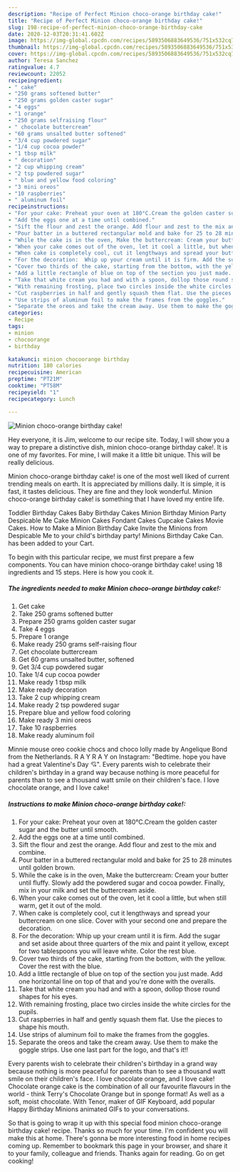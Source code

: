 ```yaml
---
description: "Recipe of Perfect Minion choco-orange birthday cake!"
title: "Recipe of Perfect Minion choco-orange birthday cake!"
slug: 198-recipe-of-perfect-minion-choco-orange-birthday-cake
date: 2020-12-03T20:31:41.602Z
image: https://img-global.cpcdn.com/recipes/5893506883649536/751x532cq70/minion-choco-orange-birthday-cake-recipe-main-photo.jpg
thumbnail: https://img-global.cpcdn.com/recipes/5893506883649536/751x532cq70/minion-choco-orange-birthday-cake-recipe-main-photo.jpg
cover: https://img-global.cpcdn.com/recipes/5893506883649536/751x532cq70/minion-choco-orange-birthday-cake-recipe-main-photo.jpg
author: Teresa Sanchez
ratingvalue: 4.7
reviewcount: 22052
recipeingredient:
- " cake"
- "250 grams softened butter"
- "250 grams golden caster sugar"
- "4 eggs"
- "1 orange"
- "250 grams selfraising flour"
- " chocolate buttercream"
- "60 grams unsalted butter softened"
- "3/4 cup powdered sugar"
- "1/4 cup cocoa powder"
- "1 tbsp milk"
- " decoration"
- "2 cup whipping cream"
- "2 tsp powdered sugar"
- " blue and yellow food coloring"
- "3 mini oreos"
- "10 raspberries"
- " aluminum foil"
recipeinstructions:
- "For your cake: Preheat your oven at 180°C.Cream the golden caster sugar and the butter until smooth."
- "Add the eggs one at a time until combined."
- "Sift the flour and zest the orange. Add flour and zest to the mix and combine."
- "Pour batter in a buttered rectangular mold and bake for 25 to 28 minutes until golden brown."
- "While the cake is in the oven, Make the buttercream: Cream your butter until fluffy. Slowly add the powdered sugar and cocoa powder. Finally, mix in your milk and set the buttercream aside."
- "When your cake comes out of the oven, let it cool a little, but when still warm, get it out of the mold."
- "When cake is completely cool, cut it lengthways and spread your buttercream on one slice. Cover with your second one and prepare the decoration."
- "For the decoration:  Whip up your cream until it is firm. Add the sugar and set aside about three quarters of the mix and paint it yellow, except for two tablespoons you will leave white. Color the rest blue."
- "Cover two thirds of the cake, starting from the bottom, with the yellow. Cover the rest with the blue."
- "Add a little rectangle of blue on top of the section you just made. Add one horizontal line on top of that and you&#39;re done with the overalls."
- "Take that white cream you had and with a spoon, dollop those round shapes for his eyes."
- "With remaining frosting, place two circles inside the white circles for the pupils."
- "Cut raspberries in half and gently squash them flat. Use the pieces to shape his mouth."
- "Use strips of aluminum foil to make the frames from the goggles."
- "Separate the oreos and take the cream away. Use them to make the goggle strips. Use one last part for the logo, and that&#39;s it!!"
categories:
- Recipe
tags:
- minion
- chocoorange
- birthday

katakunci: minion chocoorange birthday 
nutrition: 180 calories
recipecuisine: American
preptime: "PT21M"
cooktime: "PT58M"
recipeyield: "1"
recipecategory: Lunch

---
```



![Minion choco-orange birthday cake!](https://img-global.cpcdn.com/recipes/5893506883649536/751x532cq70/minion-choco-orange-birthday-cake-recipe-main-photo.jpg)

Hey everyone, it is Jim, welcome to our recipe site. Today, I will show you a way to prepare a distinctive dish, minion choco-orange birthday cake!. It is one of my favorites. For mine, I will make it a little bit unique. This will be really delicious.

Minion choco-orange birthday cake! is one of the most well liked of current trending meals on earth. It is appreciated by millions daily. It is simple, it is fast, it tastes delicious. They are fine and they look wonderful. Minion choco-orange birthday cake! is something that I have loved my entire life.

Toddler Birthday Cakes Baby Birthday Cakes Minion Birthday Minion Party Despicable Me Cake Minion Cakes Fondant Cakes Cupcake Cakes Movie Cakes. How to Make a Minion Birthday Cake Invite the Minions from Despicable Me to your child&#39;s birthday party! Minions Birthday Cake Can. has been added to your Cart.


To begin with this particular recipe, we must first prepare a few components. You can have minion choco-orange birthday cake! using 18 ingredients and 15 steps. Here is how you cook it.

<!--inarticleads1-->

##### The ingredients needed to make Minion choco-orange birthday cake!:

1. Get  cake
1. Take 250 grams softened butter
1. Prepare 250 grams golden caster sugar
1. Take 4 eggs
1. Prepare 1 orange
1. Make ready 250 grams self-raising flour
1. Get  chocolate buttercream
1. Get 60 grams unsalted butter, softened
1. Get 3/4 cup powdered sugar
1. Take 1/4 cup cocoa powder
1. Make ready 1 tbsp milk
1. Make ready  decoration
1. Take 2 cup whipping cream
1. Make ready 2 tsp powdered sugar
1. Prepare  blue and yellow food coloring
1. Make ready 3 mini oreos
1. Take 10 raspberries
1. Make ready  aluminum foil


Minnie mouse oreo cookie chocs and choco lolly made by Angelique Bond from the Netherlands. R A Y R A Y on Instagram: &#34;Bedtime. hope you have had a great Valentine&#39;s Day 💘&#34;. Every parents wish to celebrate their children&#39;s birthday in a grand way because nothing is more peaceful for parents than to see a thousand watt smile on their children&#39;s face. I love chocolate orange, and I love cake! 

<!--inarticleads2-->

##### Instructions to make Minion choco-orange birthday cake!:

1. For your cake: Preheat your oven at 180°C.Cream the golden caster sugar and the butter until smooth.
1. Add the eggs one at a time until combined.
1. Sift the flour and zest the orange. Add flour and zest to the mix and combine.
1. Pour batter in a buttered rectangular mold and bake for 25 to 28 minutes until golden brown.
1. While the cake is in the oven, Make the buttercream: Cream your butter until fluffy. Slowly add the powdered sugar and cocoa powder. Finally, mix in your milk and set the buttercream aside.
1. When your cake comes out of the oven, let it cool a little, but when still warm, get it out of the mold.
1. When cake is completely cool, cut it lengthways and spread your buttercream on one slice. Cover with your second one and prepare the decoration.
1. For the decoration:  Whip up your cream until it is firm. Add the sugar and set aside about three quarters of the mix and paint it yellow, except for two tablespoons you will leave white. Color the rest blue.
1. Cover two thirds of the cake, starting from the bottom, with the yellow. Cover the rest with the blue.
1. Add a little rectangle of blue on top of the section you just made. Add one horizontal line on top of that and you&#39;re done with the overalls.
1. Take that white cream you had and with a spoon, dollop those round shapes for his eyes.
1. With remaining frosting, place two circles inside the white circles for the pupils.
1. Cut raspberries in half and gently squash them flat. Use the pieces to shape his mouth.
1. Use strips of aluminum foil to make the frames from the goggles.
1. Separate the oreos and take the cream away. Use them to make the goggle strips. Use one last part for the logo, and that&#39;s it!!


Every parents wish to celebrate their children&#39;s birthday in a grand way because nothing is more peaceful for parents than to see a thousand watt smile on their children&#39;s face. I love chocolate orange, and I love cake! Chocolate orange cake is the combination of all our favourite flavours in the world - think Terry&#39;s Chocolate Orange but in sponge format! As well as a soft, moist chocolate. With Tenor, maker of GIF Keyboard, add popular Happy Birthday Minions animated GIFs to your conversations. 

So that is going to wrap it up with this special food minion choco-orange birthday cake! recipe. Thanks so much for your time. I'm confident you will make this at home. There's gonna be more interesting food in home recipes coming up. Remember to bookmark this page in your browser, and share it to your family, colleague and friends. Thanks again for reading. Go on get cooking!
